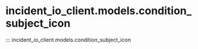 # incident_io_client.models.condition_subject_icon

::: incident_io_client.models.condition_subject_icon

